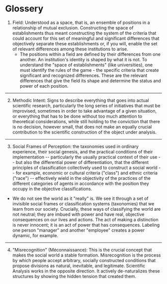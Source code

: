 # Glossery
1. Field: Understood as a space, that is, an ensemble of positions in a relationship of mutual exclusion. Constructing the space of establishments thus meant constructing the system of the criteria that could account for this set of meaningful and significant differences that objectively separate these establishments or, if you will, enable the set of relevant differences among these institutions to arise. 
   * The positions within a field are defined by their differences from one another. An institution's identity is shaped by what it is not. To understand the "space of establishments" (like universities), one must identify the rules of the game - the specific criteria that create significant and recognized differences.  These are the relevant differences that give the field its shape and determine the status and power of each position.
***
2. Methodic Intent: Signs to describe everything that goes into actual scientific research, particularly the long series of initiatives that must be improvised, sometimes in order to take advantage of a given situation, or everything that has to be done without too much attention to theoretical considerations, while still holding to the conviction that there is no decision, however small, that does not make an equally crucial contribution to the scientific construction of the object under analysis.
***
3. Social Frames of Perception: the taxonomies used in ordinary experience, their social genesis, and the practical conditions of their implementation -- particularly the usually practical context of their use -- but also the differential power of differentiation, that the different principles of classification collectively used to construct a social world -- for example, economic or cultural criteria ("class") and ethnic criteria ("race") -- effectively wield in the objectivity of the practices of the different categories of agents in accordance with the position they occupy in the objective classifications.
  * We do not see the world as it "really" is. We see it through a set of invisible social frames or classification systems (taxonomies) that we learn from our society. Crucially, these ways of classifying the world are not neutral; they are imbued with power and have real, objective consequences on our lives and actions. The act of making a distinction is never innocent; it is an act of power that has consequences. Labeling one person "manager" and another "employee" creates a power dynamic, for example.
***
4. "Misrecognition" (Méconnaissance): This is the crucial concept that makes the social world a stable formation. Misrecognition is the process by which people accept arbitrary, socially constructed conditions that propose divisions as natural, inevitable, and legitimate. Scientific Analysis works in the opposite direction. It actively de-naturalizes these structures by showing the hidden tension that created them.
